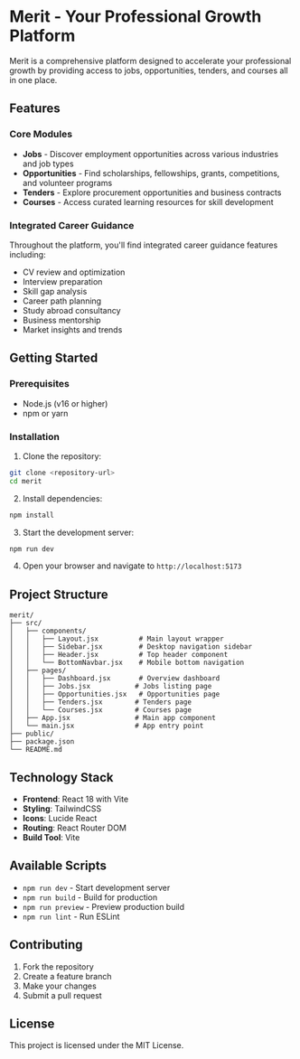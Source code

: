 # Merit - Your Professional Growth Platform

Merit is a comprehensive platform designed to accelerate your professional growth by providing access to jobs, opportunities, tenders, and courses all in one place.

## Features

### Core Modules
- **Jobs** - Discover employment opportunities across various industries and job types
- **Opportunities** - Find scholarships, fellowships, grants, competitions, and volunteer programs  
- **Tenders** - Explore procurement opportunities and business contracts
- **Courses** - Access curated learning resources for skill development

### Integrated Career Guidance
Throughout the platform, you'll find integrated career guidance features including:
- CV review and optimization
- Interview preparation
- Skill gap analysis
- Career path planning
- Study abroad consultancy
- Business mentorship
- Market insights and trends

## Getting Started

### Prerequisites
- Node.js (v16 or higher)
- npm or yarn

### Installation

1. Clone the repository:
```bash
git clone <repository-url>
cd merit
```

2. Install dependencies:
```bash
npm install
```

3. Start the development server:
```bash
npm run dev
```

4. Open your browser and navigate to `http://localhost:5173`

## Project Structure

```
merit/
├── src/
│   ├── components/
│   │   ├── Layout.jsx          # Main layout wrapper
│   │   ├── Sidebar.jsx         # Desktop navigation sidebar
│   │   ├── Header.jsx          # Top header component
│   │   └── BottomNavbar.jsx    # Mobile bottom navigation
│   ├── pages/
│   │   ├── Dashboard.jsx       # Overview dashboard
│   │   ├── Jobs.jsx           # Jobs listing page
│   │   ├── Opportunities.jsx   # Opportunities page
│   │   ├── Tenders.jsx        # Tenders page
│   │   └── Courses.jsx        # Courses page
│   ├── App.jsx                # Main app component
│   └── main.jsx               # App entry point
├── public/
├── package.json
└── README.md
```

## Technology Stack

- **Frontend**: React 18 with Vite
- **Styling**: TailwindCSS
- **Icons**: Lucide React
- **Routing**: React Router DOM
- **Build Tool**: Vite

## Available Scripts

- `npm run dev` - Start development server
- `npm run build` - Build for production
- `npm run preview` - Preview production build
- `npm run lint` - Run ESLint

## Contributing

1. Fork the repository
2. Create a feature branch
3. Make your changes
4. Submit a pull request

## License

This project is licensed under the MIT License.
